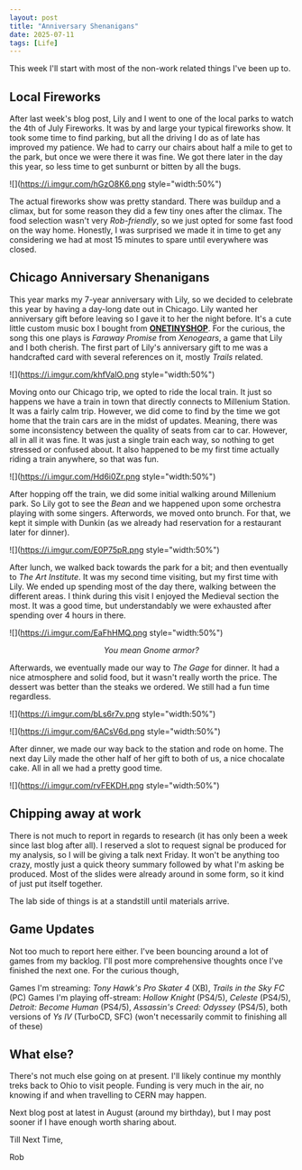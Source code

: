 ```yaml
---
layout: post
title: "Anniversary Shenanigans"
date: 2025-07-11
tags: [Life]
---
```

This week I'll start with most of the non-work related things I've been up to. 

## Local Fireworks
After last week's blog post, Lily and I went to one of the local parks to watch the 4th of July Fireworks. It was by and large your typical fireworks show. It took some time to find parking, but all the driving I do as of late has improved my patience. We had to carry our chairs about half a mile to get to the park, but once we were there it was fine. We got there later in the day this year, so less time to get sunburnt or bitten by all the bugs. 

![](https://i.imgur.com/hGzO8K6.png style="width:50%")

The actual fireworks show was pretty standard. There was buildup and a climax, but for some reason they did a few tiny ones after the climax. The food selection wasn't very *Rob-friendly*, so we just opted for some fast food on the way home. Honestly, I was surprised we made it in time to get any considering we had at most 15 minutes to spare until everywhere was closed. 

## Chicago Anniversary Shenanigans
This year marks my 7-year anniversary with Lily, so we decided to celebrate this year by having a day-long date out in Chicago. Lily wanted her anniversary gift before leaving so I gave it to her the night before. It's a cute little custom music box I bought from [**ONETINYSHOP**](https://www.onetinyshop.com/). For the curious, the song this one plays is *Faraway Promise* from *Xenogears*, a game that Lily and I both cherish. The first part of Lily's anniversary gift to me was a handcrafted card with several references on it, mostly *Trails* related. 

![](https://i.imgur.com/khfValO.png style="width:50%")

Moving onto our Chicago trip, we opted to ride the local train. It just so happens we have a train in town that directly connects to Millenium Station. It was a fairly calm trip. However, we did come to find by the time we got home that the train cars are in the midst of updates. Meaning, there was some inconsistency between the quality of seats from car to car. However, all in all it was fine. It was just a single train each way, so nothing to get stressed or confused about. It also happened to be my first time actually riding a train anywhere, so that was fun. 

![](https://i.imgur.com/Hd6i0Zr.png style="width:50%")

After hopping off the train, we did some initial walking around Millenium park. So Lily got to see the *Bean* and we happened upon some orchestra playing with some singers. Afterwords, we moved onto brunch. For that, we kept it simple with Dunkin (as we already had reservation for a restaurant later for dinner). 

![](https://i.imgur.com/E0P75pR.png style="width:50%")

After lunch, we walked back towards the park for a bit; and then eventually to *The Art Institute*. It was my second time visiting, but my first time with Lily. We ended up spending most of the day there, walking between the different areas. I think during this visit I enjoyed the Medieval section the most. It was a good time, but understandably we were exhausted after spending over 4 hours in there. 

![](https://i.imgur.com/EaFhHMQ.png style="width:50%")
<p style="text-align: center;"><em>You mean Gnome armor?</em></p>

Afterwards, we eventually made our way to *The Gage* for dinner. It had a nice atmosphere and solid food, but it wasn't really worth the price. The dessert was better than the steaks we ordered. We still had a fun time regardless. 

![](https://i.imgur.com/bLs6r7v.png style="width:50%")

![](https://i.imgur.com/6ACsV6d.png style="width:50%")

After dinner, we made our way back to the station and rode on home. The next day Lily made the other half of her gift to both of us, a nice chocalate cake. All in all we had a pretty good time. 

![](https://i.imgur.com/rvFEKDH.png style="width:50%")

## Chipping away at work
There is not much to report in regards to research (it has only been a week since last blog after all). I reserved a slot to request signal be produced for my analysis, so I will be giving a talk next Friday. It won't be anything too crazy, mostly just a quick theory summary followed by what I'm asking be produced. Most of the slides were already around in some form, so it kind of just put itself together. 

The lab side of things is at a standstill until materials arrive. 

## Game Updates
Not too much to report here either. I've been bouncing around a lot of games from my backlog. I'll post more comprehensive thoughts once I've finished the next one. For the curious though,

Games I'm streaming: *Tony Hawk's Pro Skater 4* (XB), *Trails in the Sky FC* (PC)
Games I'm playing off-stream: *Hollow Knight* (PS4/5), *Celeste* (PS4/5), *Detroit: Become Human* (PS4/5), *Assassin's Creed: Odyssey* (PS4/5), both versions of *Ys IV* (TurboCD, SFC)
(won't necessarily commit to finishing all of these)

## What else?
There's not much else going on at present. I'll likely continue my monthly treks back to Ohio to visit people. Funding is very much in the air, no knowing if and when travelling to CERN may happen. 

Next blog post at latest in August (around my birthday), but I may post sooner if I have enough worth sharing about. 

Till Next Time,

Rob
